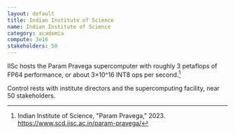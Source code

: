 ```yaml
---
layout: default
title: Indian Institute of Science
name: Indian Institute of Science
category: academia
compute: 3e16
stakeholders: 50
---
```


IISc hosts the Param Pravega supercomputer with roughly 3 petaflops of
FP64 performance, or about 3×10^16 INT8 ops per second.[^1]

Control rests with institute directors and the supercomputing facility,
near 50 stakeholders.

[^1]: Indian Institute of Science, "Param Pravega," 2023.
<https://www.scd.iisc.ac.in/param-pravega/>
